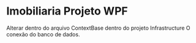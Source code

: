 # Imobiliaria Projeto WPF

Alterar dentro do arquivo ContextBase dentro do projeto Infrastructure
O conexão do banco de dados.
